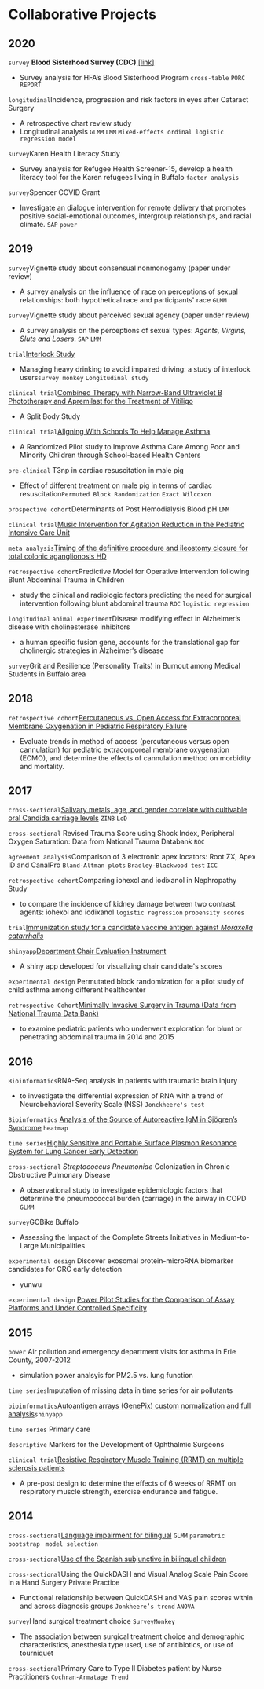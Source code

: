 # Collaborative Projects
## 2020 
`survey` **Blood Sisterhood Survey (CDC)** [[link]](https://www.hemophiliafed.org/our-role-and-programs/assisting-and-advocating/blood-sisterhood/)
- Survey analysis for HFA’s Blood Sisterhood Program `cross-table` `PORC REPORT`

`longitudinal`Incidence, progression and risk factors in eyes after Cataract Surgery
- A retrospective chart review study
- Longitudinal analysis `GLMM` `LMM` `Mixed-effects ordinal logistic regression model`

`survey`Karen Health Literacy Study
- Survey analysis for Refugee Health Screener-15, develop a health literacy tool for the Karen refugees living in Buffalo `factor analysis`

`survey`Spencer COVID Grant
- Investigate an dialogue intervention for remote delivery that promotes positive social-emotional outcomes, intergroup relationships, and racial climate. `SAP` `power`

## 2019
`survey`Vignette study about consensual nonmonogamy (paper under review)
- A survey analysis on the influence of race on perceptions of sexual relationships: both hypothetical race and participants' race `GLMM`

`survey`Vignette study about perceived sexual agency (paper under review)
- A survey analysis on the perceptions of sexual types: *Agents, Virgins, Sluts and Losers*. `SAP` `LMM`

`trial`[Interlock Study](https://www.research.buffalo.edu/portal/clinicaltrial/protocol/5155)
- Managing heavy drinking to avoid impaired driving: a study of interlock users`survey monkey` `Longitudinal study`

`clinical trial`[Combined Therapy with Narrow-Band Ultraviolet B Phototherapy and Apremilast for the Treatment of Vitiligo](https://clinicaltrials.gov/ct2/show/study/NCT03123016)
- A Split Body Study

`clinical trial`[Aligning With Schools To Help Manage Asthma](https://clinicaltrials.gov/ct2/show/NCT03032744)
- A Randomized Pilot study to Improve Asthma Care Among Poor and Minority Children through School-based Health Centers

`pre-clinical` T3np in cardiac resuscitation in male pig 
- Effect of different treatment on male pig in terms of cardiac resuscitation`Permuted Block Randomization` `Exact Wilcoxon`

`prospective cohort`Determinants of Post Hemodialysis Blood pH `LMM`

`clinical trial`[Music Intervention for Agitation Reduction in the Pediatric Intensive Care Unit](https://clinicaltrials.gov/ct2/show/NCT03453814)

`meta analysis`[Timing of the definitive procedure and ileostomy closure for total colonic aganglionosis HD](https://doi.org/10.1016/j.jpedsurg.2020.02.007)

`retrospective cohort`Predictive Model for Operative Intervention following Blunt Abdominal Trauma in Children 
- study the clinical and radiologic factors predicting the need for surgical intervention following blunt abdominal trauma `ROC` `logistic regression`

`longitudinal` `animal experiment`Disease modifying effect in Alzheimer’s disease with cholinesterase inhibitors
- a human specific fusion gene, accounts for the translational gap for cholinergic strategies in Alzheimer’s disease

`survey`Grit and Resilience (Personality Traits) in Burnout among Medical Students in Buffalo area

## 2018

`retrospective cohort`[Percutaneous vs. Open Access for Extracorporeal Membrane Oxygenation in Pediatric Respiratory Failure](https://doi.org/10.1097/PCC.0000000000001691)
- Evaluate trends in method of access (percutaneous versus open cannulation) for pediatric extracorporeal membrane oxygenation (ECMO), and determine the effects of cannulation method on morbidity and mortality.

## 2017

`cross-sectional`[Salivary metals, age, and gender correlate with cultivable oral Candida carriage levels](https://doi.org/10.1080/20002297.2018.1447216) `ZINB` `LoD`

`cross-sectional` Revised Trauma Score using Shock Index, Peripheral Oxygen Saturation: Data from National Trauma Databank `ROC`

`agreement analysis`Comparison of 3 electronic apex locators: Root ZX, Apex ID and CanalPro `Bland-Altman plots` `Bradley-Blackwood test` `ICC`

`retrospective cohort`Comparing iohexol and iodixanol in Nephropathy Study 
- to compare the incidence of kidney damage between two contrast agents: iohexol and iodixanol `logistic regression` `propensity scores`

`trial`[Immunization study for a candidate vaccine antigen  against *Moraxella catarrhalis*](https://doi.org/10.1128/IAI.00652-17)

`shinyapp`[Department Chair Evaluation Instrument](https://ziqiangc.shinyapps.io/evaluationtool/)
- A shiny app developed for visualizing chair candidate's scores

`experimental design` Permutated block randomization for a pilot study of child asthma among different healthcenter

`retrospective Cohort`[Minimally Invasive Surgery in Trauma (Data from National Trauma Data Bank)](https://doi.org/10.1089/lap.2019.0322)
- to examine pediatric patients who underwent exploration for blunt or penetrating abdominal trauma in 2014 and 2015


## 2016
`Bioinformatics`RNA-Seq analysis in patients with traumatic brain injury
- to investigate the differential expression of RNA with a trend of Neurobehavioral Severity
Scale (NSS) `Jonckheere's test`

`Bioinformatics` [Analysis of the Source of Autoreactive IgM in Sjögren’s Syndrome](https://dx.doi.org/10.1189%2Fjlb.2A0715-297R) `heatmap`

`time series`[Highly Sensitive and Portable Surface Plasmon Resonance System for Lung Cancer Early Detection](http://www.buffalo.edu/ctsi/ctsi-news.host.html/content/shared/www/ctsi/articles/academic_articles/low-cost-portable-biosensor-system-may-boost-early-detection-of-lung-cancer.detail.html)

`cross-sectional` *Streptococcus Pneumoniae* Colonization in Chronic Obstructive Pulmonary Disease
- A observational study to investigate epidemiologic factors that determine the pneumococcal burden (carriage) in the airway in COPD `GLMM`

`survey`GOBike Buffalo
- Assessing the Impact of the Complete Streets Initiatives in Medium-to-Large Municipalities

`experimental design` Discover exosomal protein-microRNA biomarker candidates for CRC early detection
- yunwu

`experimental design` [Power Pilot Studies for the Comparison of Assay Platforms and Under Controlled Specificity](https://www.researchgate.net/publication/303205325_A_Novel_and_Quick_Method_to_Power_Pilot_Studies_for_the_Comparison_of_Assay_Platforms_and_Under_Controlled_Specificity)

## 2015

`power` Air pollution and emergency department visits for asthma in Erie County, 2007-2012
- simulation power analsyis for PM2.5 vs. lung function

`time series`Imputation of missing data in time series for air pollutants

`bioinformatics`[Autoantigen arrays (GenePix) custom normalization and full analysis](https://ziqiangc.shinyapps.io/quickplot2)`shinyapp`

`time series` Primary care

`descriptive` Markers for the Development of Ophthalmic Surgeons

`clinical trial`[Resistive Respiratory Muscle Training (RRMT) on multiple sclerosis patients](https://cmsc.confex.com/cmsc/2015/webprogram/Paper3725.html)
- A pre-post design to determine the effects of 6 weeks of RRMT on respiratory muscle strength, exercise endurance and fatigue.

## 2014

`cross-sectional`[Language impairment for bilingual](https://doi.org/10.1017/S0142716415000521)  `GLMM` `parametric bootstrap` ` model selection` 

`cross-sectional`[Use of the Spanish subjunctive in bilingual children](https://dx.doi.org/10.1080%2F10489223.2016.1192636)

`cross-sectional`Using the QuickDASH and Visual Analog Scale Pain Score in a Hand Surgery Private Practice
- Functional relationship between QuickDASH and VAS pain scores within and across diagnosis groups `Jonkheere’s trend` `ANOVA`

`survey`Hand surgical treatment choice `SurveyMonkey` 
- The association between surgical treatment choice and demographic characteristics, anesthesia type used, use of antibiotics, or use of tourniquet 

`cross-sectional`Primary Care to Type II Diabetes patient by Nurse Practitioners `Cochran-Armatage Trend`